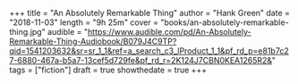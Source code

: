 +++
title = "An Absolutely Remarkable Thing"
author = "Hank Green"
date = "2018-11-03"
length = "9h 25m"
cover = "books/an-absolutely-remarkable-thing.jpg"
audible = "https://www.audible.com/pd/An-Absolutely-Remarkable-Thing-Audiobook/B079J4C9TP?qid=1541203632&sr=sr_1_1&ref=a_search_c3_lProduct_1_1&pf_rd_p=e81b7c27-6880-467a-b5a7-13cef5d729fe&pf_rd_r=2K124J7CBN0KEA1265R2&"
tags = ["fiction"]
draft = true
showthedate = true
+++